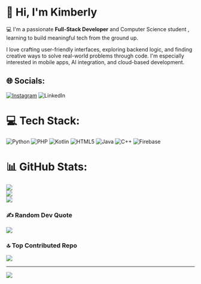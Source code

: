 # 👋 Hi, I'm Kimberly

💻 I'm a passionate **Full-Stack Developer** and Computer Science student , learning to build meaningful tech from the ground up.

I love crafting user-friendly interfaces, exploring backend logic, and finding creative ways to solve real-world problems through code. I'm especially interested in mobile apps, AI integration, and cloud-based development.


## 🌐 Socials:
[![Instagram](https://img.shields.io/badge/Instagram-%23E4405F.svg?logo=Instagram&logoColor=white)](https://instagram.com/_its.kimberlyyy) ![LinkedIn](https://img.shields.io/badge/LinkedIn-%230077B5.svg?logo=linkedin&logoColor=white)

# 💻 Tech Stack:
![Python](https://img.shields.io/badge/python-3670A0?style=flat-square&logo=python&logoColor=ffdd54) ![PHP](https://img.shields.io/badge/php-%23777BB4.svg?style=flat-square&logo=php&logoColor=white) ![Kotlin](https://img.shields.io/badge/kotlin-%237F52FF.svg?style=flat-square&logo=kotlin&logoColor=white) ![HTML5](https://img.shields.io/badge/html5-%23E34F26.svg?style=flat-square&logo=html5&logoColor=white) ![Java](https://img.shields.io/badge/java-%23ED8B00.svg?style=flat-square&logo=openjdk&logoColor=white) ![C++](https://img.shields.io/badge/c++-%2300599C.svg?style=flat-square&logo=c%2B%2B&logoColor=white) ![Firebase](https://img.shields.io/badge/firebase-a08021?style=flat-square&logo=firebase&logoColor=ffcd34)
# 📊 GitHub Stats:
![](https://github-readme-stats.vercel.app/api?username=Kimberly-K04&theme=dracula&hide_border=true&include_all_commits=false&count_private=true)<br/>
![](https://nirzak-streak-stats.vercel.app/?user=Kimberly-K04&theme=dracula&hide_border=true)<br/>
![](https://github-readme-stats.vercel.app/api/top-langs/?username=Kimberly-K04&theme=dracula&hide_border=true&include_all_commits=false&count_private=true&layout=compact)

### ✍️ Random Dev Quote
![](https://quotes-github-readme.vercel.app/api?type=vetical&theme=tokyonight)

### 🔝 Top Contributed Repo
![](https://github-contributor-stats.vercel.app/api?username=Kimberly-K04&limit=5&theme=tokyonight&combine_all_yearly_contributions=true)

---
[![](https://visitcount.itsvg.in/api?id=Kimberly-K04&icon=0&color=8)](https://visitcount.itsvg.in)

<!-- Proudly created with GPRM ( https://gprm.itsvg.in ) -->
